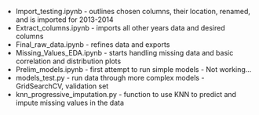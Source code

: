 - Import_testing.ipynb - outlines chosen columns, their location, renamed, and is imported for 2013-2014
- Extract_columns.ipynb - imports all other years data and desired columns
- Final_raw_data.ipynb - refines data and exports
- Missing_Values_EDA.ipynb - starts handling missing data and basic correlation and distribution plots
- Prelim_models.ipynb - first attempt to run simple models - Not working...
- models_test.py - run data through more complex models - GridSearchCV, validation set
- knn_progressive_imputation.py - function to use KNN to predict and impute missing values in the data
